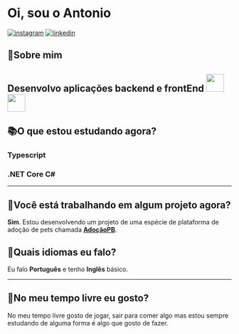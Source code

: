 # Oi, sou o Antonio

[![instagram][instagram-shield]][instagram-url]
[![linkedin][linkedin-shield]][linkedin-url]

## 👦**Sobre mim**

Desenvolvo aplicações **backend** e **frontEnd**
<img loading="lazy" src="https://cdn.jsdelivr.net/gh/devicons/devicon/icons/git/git-original.svg" width="40" height="40"/>
<img src="https://cdn.jsdelivr.net/gh/devicons/devicon/icons/dotnetcore/dotnetcore-original.svg" width="40" height="40"/>
 ---
 ## 📚O que estou estudando agora?

### Typescript

 ### .NET Core C#

 ---

## 🌱Você está trabalhando em algum projeto agora?

**Sim**. Estou desenvolvendo um projeto de uma espécie de plataforma de adoção de pets chamada **[AdoçãoPB][adoçãoPB-url]**.

## 🎤Quais idiomas eu falo?

Eu falo **Português** e tenho **Inglês** básico.

---
## 🍿No meu tempo livre eu gosto?

No meu tempo livre gosto de jogar, sair para comer algo mas estou sempre estudando de alguma forma é algo que gosto de fazer.



<!--- Shields --->
[linkedin-shield]: https://img.shields.io/badge/LinkedIn-074097?&style=for-the-badge&logo=LinkedIn&logoColor=white

[Instagram-shield]: https://img.shields.io/badge/Instagram-a5112d?&style=for-the-badge&logo=Instagram&logoColor=white

<!--- Urls --->
[adoçãoPB-url]: https://google.com
[instagram-url]: https://www.instagram.com/patricio_sfilho/
[linkedin-url]: https://www.linkedin.com/in/antonio-patr%C3%ADcio-19b09419a/
